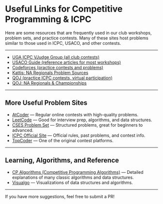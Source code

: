 # Useful Links for Competitive Programming & ICPC

Here are some resources that are frequently used in our club workshops, problem sets, and practice contests. Many of these sites host problems similar to those used in ICPC, USACO, and other contests.

---

- [UGA ICPC VJudge Group (all club contests)](https://vjudge.net/group/uga_icpc?r=j9bzhqQBjNfz692Fsa4H)
- [USACO Guide (reference articles for most workshops)](https://usaco.guide/)
- [Codeforces (practice contests and problems)](https://codeforces.com/)
- [Kattis: NA Regionals Problem Sources](https://open.kattis.com/problem-sources)
- [QOJ (practice ICPC contests, virtual participation)](https://qoj.ac/)
- [QOJ: NA Regionals & Championships](https://qoj.ac/category/19)

---

## More Useful Problem Sites

- [AtCoder](https://atcoder.jp/) — Regular online contests with high-quality problems.
- [LeetCode](https://leetcode.com/) — Good for interview prep, algorithms, and data structures.
- [CSES Problem Set](https://cses.fi/problemset/) — Structured problems, great for beginners to advanced.
- [ICPC Official Site](https://icpc.global/) — Official rules, past problems, and contest info.
- [TopCoder](https://arena.topcoder.com/) — One of the original contest platforms.

---

## Learning, Algorithms, and Reference

- [CP Algorithms (Competitive Programming Algorithms)](https://cp-algorithms.com/) — Detailed explanations of many classic algorithms and data structures.
- [Visualgo](https://visualgo.net/en) — Visualizations of data structures and algorithms.

---

If you have more suggestions, feel free to submit a PR!
